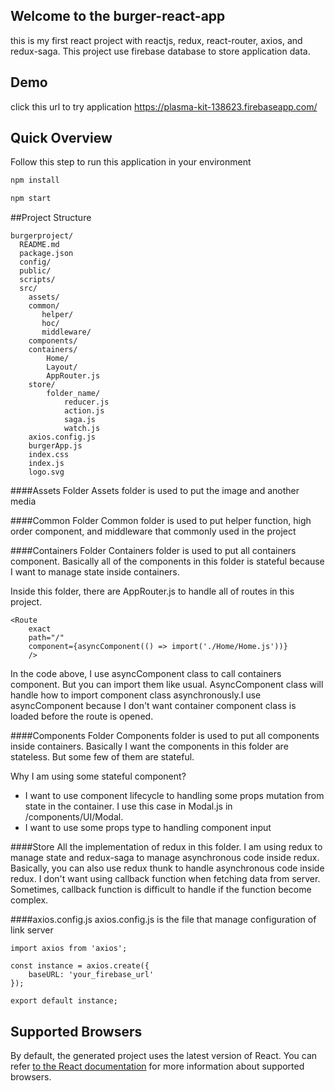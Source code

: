 ## Welcome to the burger-react-app
this is my first react project with reactjs, redux, react-router, axios, and redux-saga. 
This project use firebase database to store application data.

## Demo
click this url to try application https://plasma-kit-138623.firebaseapp.com/

## Quick Overview
Follow this step to run this application in your environment
```sh
npm install

npm start
```

##Project Structure
```
burgerproject/
  README.md
  package.json
  config/
  public/
  scripts/
  src/
    assets/
    common/
       helper/
       hoc/
       middleware/
    components/
    containers/
        Home/
        Layout/
        AppRouter.js
    store/
        folder_name/
            reducer.js
            action.js
            saga.js
            watch.js
    axios.config.js
    burgerApp.js
    index.css
    index.js
    logo.svg
```
####Assets Folder
Assets folder is used to put the image and another media

####Common Folder
Common folder is used to put helper function, high order component, and middleware that commonly used in the project

####Containers Folder
Containers folder is used to put all containers component. 
Basically all of the components in this folder is stateful because I want to manage state inside containers.

Inside this folder, there are AppRouter.js to handle all of routes in this project.
```$xslt
<Route
    exact
    path="/"
    component={asyncComponent(() => import('./Home/Home.js'))}
    />
```
In the code above, I use asyncComponent class to call containers component. But you can import them like usual.
AsyncComponent class will handle how to import component class asynchronously.I use asyncComponent because I don't want container component class is loaded before the route is opened.

####Components Folder
Components folder is used to put all components inside containers.
Basically I want the components in this folder are stateless. But some few of them are stateful.

Why I am using some stateful component?
 - I want to use component lifecycle to handling some props mutation from state in the container. I use this case in Modal.js in /components/UI/Modal.
 - I want to use some props type to handling component input

####Store
All the implementation of redux in this folder. I am using redux to manage state and redux-saga to manage asynchronous code inside redux.
Basically, you can also use redux thunk to handle asynchronous code inside redux. I don't want using callback function when fetching data from server. Sometimes, callback function is difficult to handle if the function become complex.

####axios.config.js
axios.config.js is the file that manage configuration of link server
```$xslt
import axios from 'axios';

const instance = axios.create({
    baseURL: 'your_firebase_url'
});

export default instance;
```

## Supported Browsers
By default, the generated project uses the latest version of React.
You can refer [to the React documentation](https://reactjs.org/docs/react-dom.html#browser-support) for more information about supported browsers.
